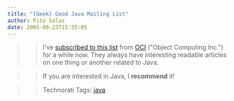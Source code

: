```yaml
---
title: "[Geek] Good Java Mailing List"
author: Pito Salas
date: 2005-08-23T15:35:05
---
```



>>

>> I've [subscribed to this list](<http://www.ociweb.com/jnb/index.html>) from
[OCI](<http://www.ociweb.com/>) ("Object Computing Inc.") for a while now.
They always have interesting readable articles on one thing or another related
to Java.

>>

>> If you are interested in Java, I **recommend** it!

>>

>> Technorati Tags: [java](<http://technorati.com/tag/java>)


